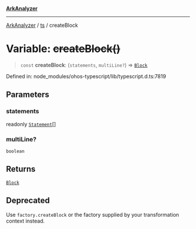 [**ArkAnalyzer**](../../../../README.md)

***

[ArkAnalyzer](../../../../globals.md) / [ts](../README.md) / createBlock

# Variable: ~~createBlock()~~

> `const` **createBlock**: (`statements`, `multiLine?`) => [`Block`](../interfaces/Block.md)

Defined in: node\_modules/ohos-typescript/lib/typescript.d.ts:7819

## Parameters

### statements

readonly [`Statement`](../interfaces/Statement.md)[]

### multiLine?

`boolean`

## Returns

[`Block`](../interfaces/Block.md)

## Deprecated

Use `factory.createBlock` or the factory supplied by your transformation context instead.
